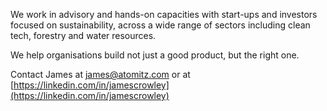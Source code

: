 We work in advisory and hands-on capacities with start-ups and investors focused on sustainability, across a wide range of sectors including clean tech, forestry and water resources. 

We help organisations build not just a good product, but the right one.

Contact James at [james@atomitz.com](mailto:james@atomitz.com) or at [https://linkedin.com/in/jamescrowley](https://linkedin.com/in/jamescrowley)
